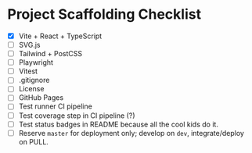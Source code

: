 # Project Scaffolding Checklist

- [X] Vite + React + TypeScript
- [ ] SVG.js
- [ ] Tailwind + PostCSS
- [ ] Playwright
- [ ] Vitest
- [ ] .gitignore
- [ ] License
- [ ] GitHub Pages
- [ ] Test runner CI pipeline
- [ ] Test coverage step in CI pipeline (?)
- [ ] Test status badges in README because all the cool kids do it.
- [ ] Reserve `master` for deployment only; develop on `dev`, integrate/deploy on PULL.